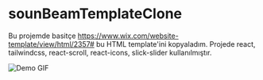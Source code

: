 # sounBeamTemplateClone


Bu projemde basitçe 
https://www.wix.com/website-template/view/html/2357#
 bu HTML template'ini kopyaladım. Projede react, tailwindcss, react-scroll, react-icons, slick-slider kullanılmıştır.

![Demo GIF](https://github.com/kudretkrbyk/sounBeamTemplateClone/blob/main/bandicam2024-05-2914-58-06-148-ezgif.com-video-to-gif-converter.gif)